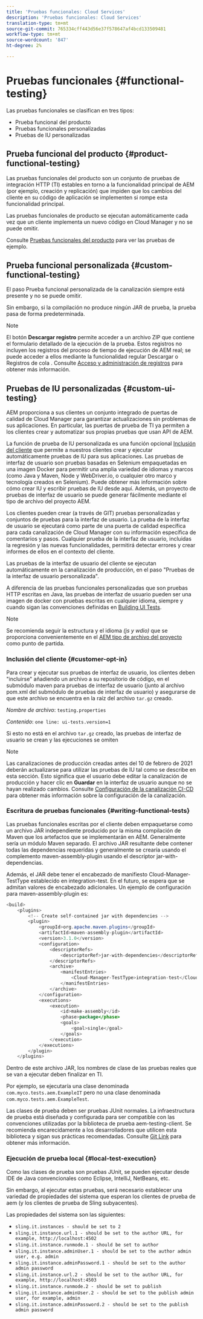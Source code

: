 ```yaml
---
title: 'Pruebas funcionales: Cloud Services'
description: 'Pruebas funcionales: Cloud Services'
translation-type: tm+mt
source-git-commit: 765334cff443d56e37f578647af4bcd133509481
workflow-type: tm+mt
source-wordcount: '847'
ht-degree: 2%

---
```



# Pruebas funcionales {#functional-testing}

Las pruebas funcionales se clasifican en tres tipos:

* Prueba funcional del producto
* Pruebas funcionales personalizadas
* Pruebas de IU personalizadas

## Prueba funcional del producto {#product-functional-testing}

Las pruebas funcionales del producto son un conjunto de pruebas de integración HTTP (TI) estables en torno a la funcionalidad principal de AEM (por ejemplo, creación y replicación) que impiden que los cambios del cliente en su código de aplicación se implementen si rompe esta funcionalidad principal.

Las pruebas funcionales de producto se ejecutan automáticamente cada vez que un cliente implementa un nuevo código en Cloud Manager y no se puede omitir.

Consulte [Pruebas funcionales del producto](https://github.com/adobe/aem-test-samples/tree/aem-cloud/smoke) para ver las pruebas de ejemplo.

## Prueba funcional personalizada {#custom-functional-testing}

El paso Prueba funcional personalizada de la canalización siempre está presente y no se puede omitir.

Sin embargo, si la compilación no produce ningún JAR de prueba, la prueba pasa de forma predeterminada.

>[!NOTE]
>El botón **Descargar registro** permite acceder a un archivo ZIP que contiene el formulario detallado de la ejecución de la prueba. Estos registros no incluyen los registros del proceso de tiempo de ejecución de AEM real; se puede acceder a ellos mediante la funcionalidad regular Descargar o Registros de cola . Consulte [Acceso y administración de registros](/help/implementing/cloud-manager/manage-logs.md) para obtener más información.

## Pruebas de IU personalizadas {#custom-ui-testing}

AEM proporciona a sus clientes un conjunto integrado de puertas de calidad de Cloud Manager para garantizar actualizaciones sin problemas de sus aplicaciones. En particular, las puertas de prueba de TI ya permiten a los clientes crear y automatizar sus propias pruebas que usan API de AEM.

La función de prueba de IU personalizada es una función opcional [Inclusión del cliente](#customer-opt-in) que permite a nuestros clientes crear y ejecutar automáticamente pruebas de IU para sus aplicaciones. Las pruebas de interfaz de usuario son pruebas basadas en Selenium empaquetadas en una imagen Docker para permitir una amplia variedad de idiomas y marcos (como Java y Maven, Node y WebDriver.io, o cualquier otro marco y tecnología creados en Selenium). Puede obtener más información sobre cómo crear IU y escribir pruebas de IU desde aquí. Además, un proyecto de pruebas de interfaz de usuario se puede generar fácilmente mediante el tipo de archivo del proyecto AEM.

Los clientes pueden crear (a través de GIT) pruebas personalizadas y conjuntos de pruebas para la interfaz de usuario. La prueba de la interfaz de usuario se ejecutará como parte de una puerta de calidad específica para cada canalización de Cloud Manager con su información específica de comentarios y pasos. Cualquier prueba de la interfaz de usuario, incluidas la regresión y las nuevas funcionalidades, permitirá detectar errores y crear informes de ellos en el contexto del cliente.

Las pruebas de la interfaz de usuario del cliente se ejecutan automáticamente en la canalización de producción, en el paso &quot;Pruebas de la interfaz de usuario personalizada&quot;.

A diferencia de las pruebas funcionales personalizadas que son pruebas HTTP escritas en Java, las pruebas de interfaz de usuario pueden ser una imagen de docker con pruebas escritas en cualquier idioma, siempre y cuando sigan las convenciones definidas en [Building UI Tests](https://experienceleague.adobe.com/docs/experience-manager-cloud-service/implementing/using-cloud-manager/test-results/ui-testing.html?lang=en#building-ui-tests).

>[!NOTE]
>Se recomienda seguir la estructura y el idioma *(js y wdio)* que se proporciona convenientemente en el [AEM tipo de archivo del proyecto](https://github.com/adobe/aem-project-archetype/tree/master/src/main/archetype/ui.tests) como punto de partida.

### Inclusión del cliente {#customer-opt-in}

Para crear y ejecutar sus pruebas de interfaz de usuario, los clientes deben &quot;incluirse&quot; añadiendo un archivo a su repositorio de código, en el submódulo maven para pruebas de interfaz de usuario (junto al archivo pom.xml del submódulo de pruebas de interfaz de usuario) y asegurarse de que este archivo se encuentra en la raíz del archivo `tar.gz` creado.

*Nombre de archivo*: `testing.properties`

*Contenido*:  `one line: ui-tests.version=1`

Si esto no está en el archivo `tar.gz` creado, las pruebas de interfaz de usuario se crean y las ejecuciones se omiten

>[!NOTE]
>Las canalizaciones de producción creadas antes del 10 de febrero de 2021 deberán actualizarse para utilizar las pruebas de IU tal como se describe en esta sección. Esto significa que el usuario debe editar la canalización de producción y hacer clic en **Guardar** en la interfaz de usuario aunque no se hayan realizado cambios.
>Consulte [Configuración de la canalización CI-CD](https://experienceleague.adobe.com/docs/experience-manager-cloud-service/implementing/using-cloud-manager/configure-pipeline.html?lang=en#using-cloud-manager) para obtener más información sobre la configuración de la canalización.

### Escritura de pruebas funcionales {#writing-functional-tests}

Las pruebas funcionales escritas por el cliente deben empaquetarse como un archivo JAR independiente producido por la misma compilación de Maven que los artefactos que se implementarán en AEM. Generalmente sería un módulo Maven separado. El archivo JAR resultante debe contener todas las dependencias requeridas y generalmente se crearía usando el complemento maven-assembly-plugin usando el descriptor jar-with-dependencias.

Además, el JAR debe tener el encabezado de manifiesto Cloud-Manager-TestType establecido en integration-test. En el futuro, se espera que se admitan valores de encabezado adicionales. Un ejemplo de configuración para maven-assembly-plugin es:

```java
<build>
    <plugins>
        <!-- Create self-contained jar with dependencies -->
        <plugin>
            <groupId>org.apache.maven.plugins</groupId>
            <artifactId>maven-assembly-plugin</artifactId>
            <version>3.1.0</version>
            <configuration>
                <descriptorRefs>
                    <descriptorRef>jar-with-dependencies</descriptorRef>
                </descriptorRefs>
                <archive>
                    <manifestEntries>
                        <Cloud-Manager-TestType>integration-test</Cloud-Manager-TestType>
                    </manifestEntries>
                </archive>
            </configuration>
            <executions>
                <execution>
                    <id>make-assembly</id>
                    <phase>package</phase>
                    <goals>
                        <goal>single</goal>
                    </goals>
                </execution>
            </executions>
        </plugin>
    </plugins>
```

Dentro de este archivo JAR, los nombres de clase de las pruebas reales que se van a ejecutar deben finalizar en TI.

Por ejemplo, se ejecutaría una clase denominada `com.myco.tests.aem.ExampleIT` pero no una clase denominada `com.myco.tests.aem.ExampleTest`.

Las clases de prueba deben ser pruebas JUnit normales. La infraestructura de prueba está diseñada y configurada para ser compatible con las convenciones utilizadas por la biblioteca de prueba aem-testing-client. Se recomienda encarecidamente a los desarrolladores que utilicen esta biblioteca y sigan sus prácticas recomendadas. Consulte [Git Link](https://github.com/adobe/aem-testing-clients) para obtener más información.

### Ejecución de prueba local {#local-test-execution}

Como las clases de prueba son pruebas JUnit, se pueden ejecutar desde IDE de Java convencionales como Eclipse, IntelliJ, NetBeans, etc.

Sin embargo, al ejecutar estas pruebas, será necesario establecer una variedad de propiedades del sistema que esperan los clientes de prueba de aem (y los clientes de prueba de Sling subyacentes).

Las propiedades del sistema son las siguientes:

* `sling.it.instances - should be set to 2`
* `sling.it.instance.url.1 - should be set to the author URL, for example, http://localhost:4502`
* `sling.it.instance.runmode.1 - should be set to author`
* `sling.it.instance.adminUser.1 - should be set to the author admin user, e.g. admin`
* `sling.it.instance.adminPassword.1 - should be set to the author admin password`
* `sling.it.instance.url.2 - should be set to the author URL, for example, http://localhost:4503`
* `sling.it.instance.runmode.2 - should be set to publish`
* `sling.it.instance.adminUser.2 - should be set to the publish admin user, for example, admin`
* `sling.it.instance.adminPassword.2 - should be set to the publish admin password`

